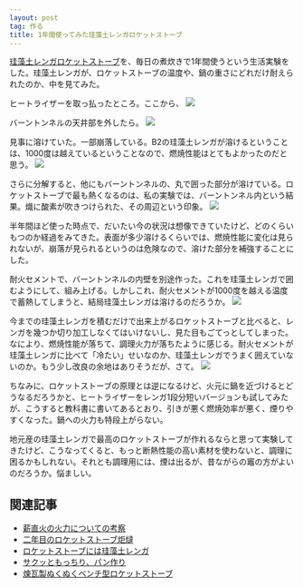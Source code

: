 ```yaml
---
layout: post
tag: 作る
title: 1年間使ってみた珪藻土レンガロケットストーブ
---
```

[珪藻土レンガロケットストーブ](http://kobapan.com/blog/2015/10/22/rocket.html)を、毎日の煮炊きで1年間使うという生活実験をした。珪藻土レンガが、ロケットストーブの温度や、鍋の重さにどれだけ耐えられたのか、中を見てみた。

ヒートライザーを取っ払ったところ。ここから、
![](https://c1.staticflickr.com/1/597/32986487796_bb6b53f502.jpg)

バーントンネルの天井部を外したら。
![](https://c1.staticflickr.com/3/2911/32872493942_8511de413b.jpg)

見事に溶けていた。一部崩落している。B2の珪藻土レンガが溶けるということは、1000度は越えているということなので、燃焼性能はとてもよかったのだと思う。
![](https://c1.staticflickr.com/1/398/32986485736_c724ce0b6d.jpg)

さらに分解すると、他にもバーントンネルの、丸で囲った部分が溶けている。ロケットストーブで最も熱くなるのは、私の実験では、バーントンネル内という結果。熾に酸素が吹きつけられた、その周辺という印象。
![](https://c1.staticflickr.com/3/2073/32986483606_d66e184ebd.jpg)

半年間ほど使った時点で、だいたい今の状況は想像できていたけど、どのくらいもつのか経過をみてきた。表面が多少溶けるくらいでは、燃焼性能に変化は見られないが、崩落が見られるというのは危険なので、溶けた部分を補強することにした。

耐火セメントで、バーントンネルの内壁を別途作った。これを珪藻土レンガで囲むようにして、組み上げる。しかしこれ、耐火セメントが1000度を越える温度で蓄熱してしまうと、結局珪藻土レンガは溶けるのだろうか。
![](https://c1.staticflickr.com/1/356/32646013740_62304bf31c.jpg)

今までの珪藻土レンガを積むだけで出来上がるロケットストーブと比べると、レンガを幾つか切り加工しなくてはいけないし、見た目もごてっとしてしまった。なにより、燃焼性能が落ちて、調理火力が落ちたように感じる。耐火セメントが珪藻土レンガに比べて「冷たい」せいなのか、珪藻土レンガでうまく囲えていないのか。もう少し改良の余地はありそうだが、さて。
![](https://c2.staticflickr.com/4/3777/32341318463_c340f247a3.jpg)

ちなみに、ロケットストーブの原理とは逆になるけど、火元に鍋を近づけるとどうなるだろうかと、ヒートライザーをレンガ1段分短いバージョンも試してみたが、こうすると教科書に書いてあるとおり、引きが悪く燃焼効率が悪く、煙りやすくなった。鍋への火力も特段上がらない。

地元産の珪藻土レンガで最高のロケットストーブが作れるならと思って実験してきたけど、こうなってくると、もっと断熱性能の高い素材を使わないと、調理に困るかもしれない。それとも調理用には、煙は出るが、昔ながらの竈の方がよいのだろうか。悩ましい。


## 関連記事
- [薪直火の火力についての考察](http://kobapan.com/blog/2017/03/01/irori.html/)
- [二年目のロケットストーブ炬燵](http://kobapan.com/blog/2015/11/15/rocket.html)
- [ロケットストーブには珪藻土レンガ](http://kobapan.com/blog/2015/10/22/rocket.html)
- [サクッともっちり、パン作り](http://kobapan.com/blog/2015/12/01/bread.html)
- [煉瓦製ぬくぬくベンチ型ロケットストーブ](http://kobapan.com/blog/2014/10/03/rocket.html)


